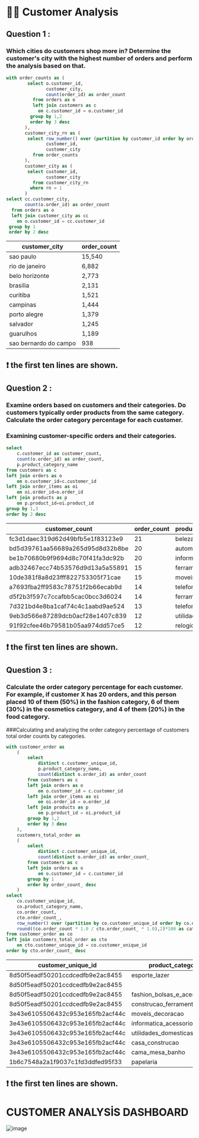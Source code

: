 # 🎯👤 Customer Analysis
## Question 1 :
### Which cities do customers shop more in? Determine the customer's city with the highest number of orders and perform the analysis based on that.
````sql
with order_counts as (
        select o.customer_id,
               customer_city,
               count(order_id) as order_count
          from orders as o
          left join customers as c
            on c.customer_id = o.customer_id
         group by 1,2
         order by 3 desc
       ),
       customer_city_rn as (
        select row_number() over (partition by customer_id order by order_count desc) as rn,
               customer_id,
               customer_city
          from order_counts
       ),
       customer_city as (
        select customer_id,
               customer_city
          from customer_city_rn
         where rn = 1
       ) 
select cc.customer_city,
       count(o.order_id) as order_count
  from orders as o
  left join customer_city as cc
    on o.customer_id = cc.customer_id
 group by 1
 order by 2 desc
````
| customer_city         | order_count |
|-----------------------|-------------|
| sao paulo             | 15,540      |
| rio de janeiro        | 6,882       |
| belo horizonte        | 2,773       |
| brasilia              | 2,131       |
| curitiba              | 1,521       |
| campinas              | 1,444       |
| porto alegre          | 1,379       |
| salvador              | 1,245       |
| guarulhos             | 1,189       |
| sao bernardo do campo | 938         |

## ❗ the first ten lines are shown.

## Question 2 :
### Examine orders based on customers and their categories. Do customers typically order products from the same category. Calculate the order category percentage for each customer.

### Examining customer-specific orders and their categories.
````sql
select 
	c.customer_id as customer_count,
	count(o.order_id) as order_count,
	p.product_category_name	
from customers as c
left join orders as o 
	on o.customer_id=c.customer_id
left join order_items as oi 
	on oi.order_id=o.order_id
left join products as p 
	on p.product_id=oi.product_id
group by 1,3
order by 2 desc
````
| customer_count                        | order_count | product_category_name    |
|---------------------------------------|-------------|--------------------------|
| fc3d1daec319d62d49bfb5e1f83123e9      | 21          | beleza_saude             |
| bd5d39761aa56689a265d95d8d32b8be      | 20          | automotivo               |
| be1b70680b9f9694d8c70f41fa3dc92b      | 20          | informatica_acessorios   |
| adb32467ecc74b53576d9d13a5a55891      | 15          | ferramentas_jardim       |
| 10de381f8a8d23fff822753305f71cae      | 15          | moveis_decoracao         |
| a7693fba2ff9583c78751f2b66ecab9d      | 14          | telefonia                |
| d5f2b3f597c7ccafbb5cac0bcc3d6024      | 14          | ferramentas_jardim       |
| 7d321bd4e8ba1caf74c4c1aabd9ae524      | 13          | telefonia                |
| 9eb3d566e87289dcb0acf28e1407c839      | 12          | utilidades_domesticas    |
| 91f92cfee46b79581b05aa974dd57ce5      | 12          | relogios_presentes       |

## ❗ the first ten lines are shown.

## Question 3 :
### Calculate the order category percentage for each customer. For example, if customer X has 20 orders, and this person placed 10 of them (50%) in the fashion category, 6 of them (30%) in the cosmetics category, and 4 of them (20%) in the food category.

###Calculating and analyzing the order category percentage of customers total order counts by categories.
````sql
with customer_order as
	(
		select 
			distinct c.customer_unique_id,
			p.product_category_name,
			count(distinct o.order_id) as order_count
		from customers as c
		left join orders as o 
	 		on o.customer_id = c.customer_id
		left join order_items as oi 
	 		on oi.order_id = o.order_id
		left join products as p 
	 		on p.product_id = oi.product_id
		group by 1,2
		order by 3 desc
	),
	customers_total_order as
	(
		select 
			distinct c.customer_unique_id,
			count(distinct o.order_id) as order_count_
		from customers as c
		left join orders as o 
			on o.customer_id = c.customer_id
		group by 1
		order by order_count_ desc
	)
select 
	co.customer_unique_id,
	co.product_category_name,
	co.order_count,
	cto.order_count_,
	row_number() over (partition by co.customer_unique_id order by co.order_count desc) as row_number,
	round((co.order_count * 1.0 / cto.order_count_ * 1.0),2)*100 as category_ratio
from customer_order as co
left join customers_total_order as cto 
	on cto.customer_unique_id = co.customer_unique_id
order by cto.order_count_ desc
````
| customer_unique_id              | product_category_name                  | order_count | order_count_ | row_number | category_ratio |
|--------------------------------|----------------------------------------|-------------|--------------|------------|----------------|
| 8d50f5eadf50201ccdcedfb9e2ac8455 | esporte_lazer                          | 11          | 17           | 1          | 65.00          |
| 8d50f5eadf50201ccdcedfb9e2ac8455 |                                        | 2           | 17           | 3          | 12.00          |
| 8d50f5eadf50201ccdcedfb9e2ac8455 | fashion_bolsas_e_acessorios            | 3           | 17           | 2          | 18.00          |
| 8d50f5eadf50201ccdcedfb9e2ac8455 | construcao_ferramentas_ferramentas     | 1           | 17           | 4          | 6.00           |
| 3e43e6105506432c953e165fb2acf44c | moveis_decoracao                       | 3           | 9            | 2          | 33.00          |
| 3e43e6105506432c953e165fb2acf44c | informatica_acessorios                 | 1           | 9            | 5          | 11.00          |
| 3e43e6105506432c953e165fb2acf44c | utilidades_domesticas                 | 1           | 9            | 3          | 11.00          |
| 3e43e6105506432c953e165fb2acf44c | casa_construcao                        | 1           | 9            | 4          | 11.00          |
| 3e43e6105506432c953e165fb2acf44c | cama_mesa_banho                        | 4           | 9            | 1          | 44.00          |
| 1b6c7548a2a1f9037c1fd3ddfed95f33 | papelaria                              | 1           | 7            | 2          | 14.00          |

## ❗ the first ten lines are shown.
# CUSTOMER ANALYSİS DASHBOARD

![image](https://github.com/muratukel/SQLProject-OlistE-CommerceDataset-/assets/136103635/8d40f166-bfd5-40ad-b42a-5a2ed238e98b)

